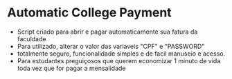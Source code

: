 # Automatic College Payment 
- Script criado para abrir e pagar automaticamente sua fatura da faculdade
- Para utilizado, alterar o valor das variaveis "CPF" e "PASSWORD"
- totalmente seguro, funcionalidade simples e de facil manuseio e acesso.
- Para estudantes preguiçosos que querem economizar 1 minuto de vida toda vez que for pagar a mensalidade

